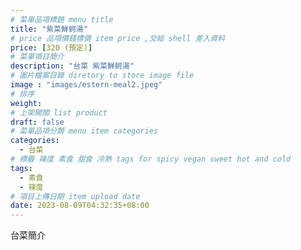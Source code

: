 ```yaml
---
# 菜單品項標題 menu title 
title: "紫菜鮮蚵湯"
# price 品項價錢標價 item price ,交給 shell 差入資料
price: [320 (預定)] 
# 菜單項目簡介 
description: "台菜 紫菜鮮蚵湯"
# 圖片檔案目錄 diretory to store image file
image : "images/estern-meal2.jpeg"
# 排序
weight: 
# 上架開關 list product 
draft: false
# 菜單品項分類 menu item categories 
categories:
  - 台菜
# 標籤 辣度 素食 甜食 冷熱 tags for spicy vegan sweet hot and cold 
tags:
  - 素食
  - 辣度
# 項目上傳日期 item upload date 
date: 2023-08-09T04:32:35+08:00
---
```


台菜簡介

